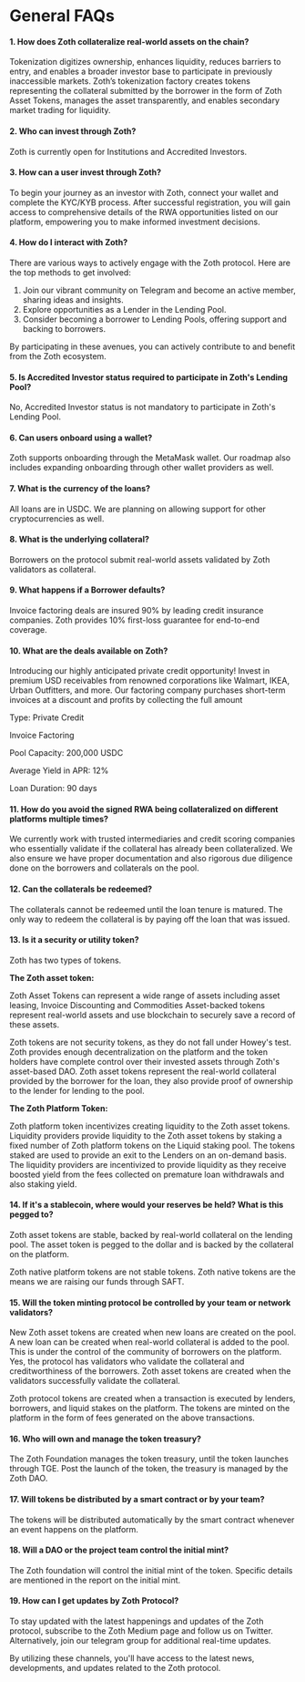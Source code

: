 # General FAQs

#### 1. **How does Zoth collateralize real-world assets on the chain?**

Tokenization digitizes ownership, enhances liquidity, reduces barriers to entry, and enables a broader investor base to participate in previously inaccessible markets. Zoth’s tokenization factory creates tokens representing the collateral submitted by the borrower in the form of Zoth Asset Tokens, manages the asset transparently, and enables secondary market trading for liquidity.

#### 2. Who can invest through Zoth?

Zoth is currently open for Institutions and Accredited Investors.

#### 3. How can a user invest through Zoth?

To begin your journey as an investor with Zoth, connect your wallet and complete the KYC/KYB process. After successful registration, you will gain access to comprehensive details of the RWA opportunities listed on our platform, empowering you to make informed investment decisions.

#### 4. **How do I interact with Zoth?**

There are various ways to actively engage with the Zoth protocol. Here are the top methods to get involved:

1. Join our vibrant community on Telegram and become an active member, sharing ideas and insights.
2. Explore opportunities as a Lender in the Lending Pool.
3. Consider becoming a borrower to Lending Pools, offering support and backing to borrowers.

By participating in these avenues, you can actively contribute to and benefit from the Zoth ecosystem.

#### 5. **Is Accredited Investor status required to participate in Zoth's Lending Pool?**

No, Accredited Investor status is not mandatory to participate in Zoth's Lending Pool.

#### 6. Can users onboard using a wallet?

Zoth supports onboarding through the MetaMask wallet. Our roadmap also includes expanding onboarding through other wallet providers as well.

#### 7. **What is the currency of the loans?**

All loans are in USDC. We are planning on allowing support for other cryptocurrencies as well.

#### 8. What is the underlying collateral?

Borrowers on the protocol submit real-world assets validated by Zoth validators as collateral.

#### 9. What happens if a **Borrower defaults?**

Invoice factoring deals are insured 90% by leading credit insurance companies. Zoth provides 10% first-loss guarantee for end-to-end coverage.

#### 10. **What are the deals available on Zoth?**

Introducing our highly anticipated private credit opportunity! Invest in premium USD receivables from renowned corporations like Walmart, IKEA, Urban Outfitters, and more. Our factoring company purchases short-term invoices at a discount and profits by collecting the full amount&#x20;

&#x20;Type: Private Credit&#x20;

Invoice Factoring&#x20;

Pool Capacity: 200,000 USDC&#x20;

Average Yield in APR: 12%&#x20;

Loan Duration: 90 days

#### 11. How do you avoid the signed RWA being collateralized on different platforms multiple times?

We currently work with trusted intermediaries and credit scoring companies who essentially validate if the collateral has already been collateralized. We also ensure we have proper documentation and also rigorous due diligence done on the borrowers and collaterals on the pool.

#### 12. Can the collaterals be redeemed?

The collaterals cannot be redeemed until the loan tenure is matured. The only way to redeem the collateral is by paying off the loan that was issued.

#### 13. Is it a security or utility token?

Zoth has two types of tokens.

**The Zoth asset token:**

Zoth Asset Tokens can represent a wide range of assets including asset leasing, Invoice Discounting and Commodities Asset-backed tokens represent real-world assets and use blockchain to securely save a record of these assets.

Zoth tokens are not security tokens, as they do not fall under Howey's test. Zoth provides enough decentralization on the platform and the token holders have complete control over their invested assets through Zoth's asset-based DAO. Zoth asset tokens represent the real-world collateral provided by the borrower for the loan, they also provide proof of ownership to the lender for lending to the pool.

**The Zoth Platform Token:**

Zoth platform token incentivizes creating liquidity to the Zoth asset tokens. Liquidity providers provide liquidity to the Zoth asset tokens by staking a fixed number of Zoth platform tokens on the Liquid staking pool. The tokens staked are used to provide an exit to the Lenders on an on-demand basis. The liquidity providers are incentivized to provide liquidity as they receive boosted yield from the fees collected on premature loan withdrawals and also staking yield.

#### 14. If it's a stablecoin, where would your reserves be held? What is this pegged to?

Zoth asset tokens are stable, backed by real-world collateral on the lending pool. The asset token is pegged to the dollar and is backed by the collateral on the platform.

Zoth native platform tokens are not stable tokens. Zoth native tokens are the means we are raising our funds through SAFT.

#### 15. Will the token minting protocol be controlled by your team or network validators?

New Zoth asset tokens are created when new loans are created on the pool. A new loan can be created when real-world collateral is added to the pool. This is under the control of the community of borrowers on the platform. Yes, the protocol has validators who validate the collateral and creditworthiness of the borrowers. Zoth asset tokens are created when the validators successfully validate the collateral.

Zoth protocol tokens are created when a transaction is executed by lenders, borrowers, and liquid stakes on the platform. The tokens are minted on the platform in the form of fees generated on the above transactions.

#### 16. Who will own and manage the token treasury?

The Zoth Foundation manages the token treasury, until the token launches through TGE. Post the launch of the token, the treasury is managed by the Zoth DAO.

#### 17. Will tokens be distributed by a smart contract or by your team?

The tokens will be distributed automatically by the smart contract whenever an event happens on the platform.

#### 18. Will a DAO or the project team control the initial mint?

The Zoth foundation will control the initial mint of the token. Specific details are mentioned in the report on the initial mint.

#### 19. How can I get updates by Zoth Protocol?

To stay updated with the latest happenings and updates of the Zoth protocol, subscribe to the Zoth Medium page and follow us on Twitter. Alternatively, join our telegram group for additional real-time updates.

By utilizing these channels, you'll have access to the latest news, developments, and updates related to the Zoth protocol.
